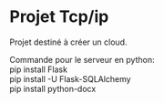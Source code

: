 ﻿# Projet Tcp/ip  

Projet destiné à créer un cloud.  


Commande pour le serveur en python:  
pip install Flask  
pip install -U Flask-SQLAlchemy  
pip install python-docx  
